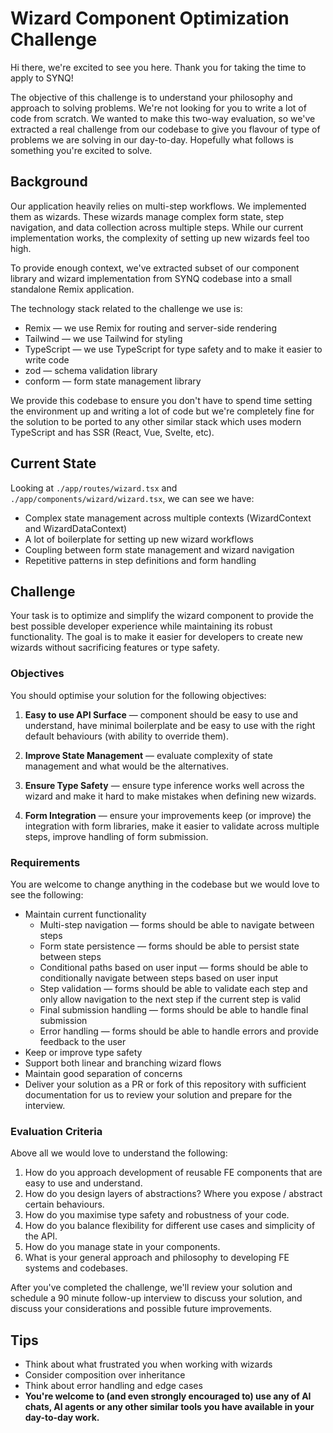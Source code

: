 # Wizard Component Optimization Challenge

Hi there, we're excited to see you here. Thank you for taking the time to apply to SYNQ!

The objective of this challenge is to understand your philosophy and approach to solving problems. We're not looking for you to write a lot of code from scratch. We wanted to make this two-way evaluation, so we've extracted a real challenge from our codebase to give you flavour of type of problems we are solving in our day-to-day. Hopefully what follows is something you're excited to solve.

## Background

Our application heavily relies on multi-step workflows. We implemented them as wizards. These wizards manage complex form state, step navigation, and data collection across multiple steps. While our current implementation works, the complexity of setting up new wizards feel too high.

To provide enough context, we've extracted subset of our component library and wizard implementation from SYNQ codebase into a small standalone Remix application.

The technology stack related to the challenge we use is:

- Remix — we use Remix for routing and server-side rendering
- Tailwind — we use Tailwind for styling
- TypeScript — we use TypeScript for type safety and to make it easier to write code
- zod — schema validation library
- conform — form state management library

We provide this codebase to ensure you don't have to spend time setting the environment up and writing a lot of code but we're completely fine for the solution to be ported to any other similar stack which uses modern TypeScript and has SSR (React, Vue, Svelte, etc).

## Current State

Looking at `./app/routes/wizard.tsx` and `./app/components/wizard/wizard.tsx`, we can see we have:

- Complex state management across multiple contexts (WizardContext and WizardDataContext)
- A lot of boilerplate for setting up new wizard workflows
- Coupling between form state management and wizard navigation
- Repetitive patterns in step definitions and form handling

## Challenge

Your task is to optimize and simplify the wizard component to provide the best possible developer experience while maintaining its robust functionality. The goal is to make it easier for
developers to create new wizards without sacrificing features or type safety.

### Objectives

You should optimise your solution for the following objectives:

1. **Easy to use API Surface** — component should be easy to use and understand, have minimal boilerplate and be easy to use with the right default behaviours (with ability to override them).

2. **Improve State Management** — evaluate complexity of state management and what would be the alternatives.

3. **Ensure Type Safety** — ensure type inference works well across the wizard and make it hard to make mistakes when defining new wizards.

4. **Form Integration** — ensure your improvements keep (or improve) the integration with form libraries, make it easier to validate across multiple steps, improve handling of form submission.

### Requirements

You are welcome to change anything in the codebase but we would love to see the following:

- Maintain current functionality
  - Multi-step navigation — forms should be able to navigate between steps
  - Form state persistence — forms should be able to persist state between steps
  - Conditional paths based on user input — forms should be able to conditionally navigate between steps based on user input
  - Step validation — forms should be able to validate each step and only allow navigation to the next step if the current step is valid
  - Final submission handling — forms should be able to handle final submission
  - Error handling — forms should be able to handle errors and provide feedback to the user
- Keep or improve type safety
- Support both linear and branching wizard flows
- Maintain good separation of concerns
- Deliver your solution as a PR or fork of this repository with sufficient documentation for us to review your solution and prepare for the interview.

### Evaluation Criteria

Above all we would love to understand the following:

1. How do you approach development of reusable FE components that are easy to use and understand.
2. How do you design layers of abstractions? Where you expose / abstract certain behaviours.
3. How do you maximise type safety and robustness of your code.
4. How do you balance flexibility for different use cases and simplicity of the API.
5. How do you manage state in your components.
6. What is your general approach and philosophy to developing FE systems and codebases.

After you've completed the challenge, we'll review your solution and schedule a 90 minute follow-up interview to discuss your solution, and discuss your considerations and possible future improvements.

## Tips

- Think about what frustrated you when working with wizards
- Consider composition over inheritance
- Think about error handling and edge cases
- **You're welcome to (and even strongly encouraged to) use any of AI chats, AI agents or any other similar tools you have available in your day-to-day work.**
